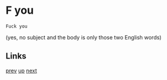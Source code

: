 # F you

    Fuck you
    
(yes, no subject and the body is only those two English words)

## Links

[prev](2020-07-11.md) [up](../) [next](2020-12-27.md)
